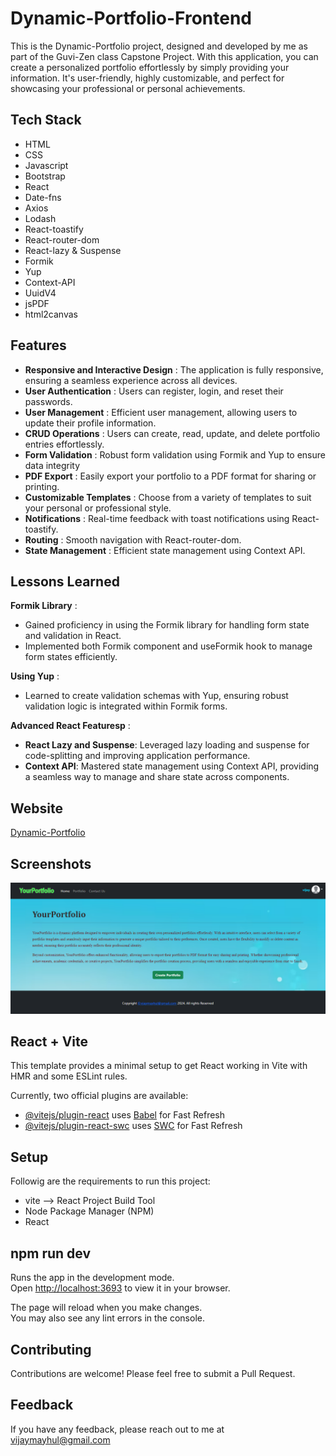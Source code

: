 
# Dynamic-Portfolio-Frontend

This is the Dynamic-Portfolio project, designed and developed by me as part of the Guvi-Zen class Capstone Project. With this application, you can create a personalized portfolio effortlessly by simply providing your information. It's user-friendly, highly customizable, and perfect for showcasing your professional or personal achievements.

## Tech Stack

- HTML
- CSS
- Javascript
- Bootstrap
- React
- Date-fns
- Axios
- Lodash
- React-toastify
- React-router-dom
- React-lazy & Suspense
- Formik
- Yup
- Context-API
- UuidV4
- jsPDF
- html2canvas

## Features

- <b>Responsive and Interactive Design</b> : The application is fully responsive, ensuring a seamless experience across all devices.
- <b>User Authentication</b> : Users can register, login, and reset their passwords.
- <b>User Management</b> : Efficient user management, allowing users to update their profile information.
- <b>CRUD Operations</b> : Users can create, read, update, and delete portfolio entries effortlessly.
- <b>Form Validation</b> : Robust form validation using Formik and Yup to ensure data integrity
- <b>PDF Export</b> : Easily export your portfolio to a PDF format for sharing or printing.
- <b>Customizable Templates</b> : Choose from a variety of templates to suit your personal or professional style.
- <b>Notifications</b> : Real-time feedback with toast notifications using React-toastify.
- <b>Routing</b> : Smooth navigation with React-router-dom.
- <b>State Management</b> : Efficient state management using Context API.


## Lessons Learned

<b>Formik Library</b> : 
- Gained proficiency in using the Formik library for handling form state and validation in React.
- Implemented both Formik component and useFormik hook to manage form states efficiently.
  
<b>Using Yup</b> : 
- Learned to create validation schemas with Yup, ensuring robust validation logic is integrated within Formik forms.

<b>Advanced React Featuresp</b> : 
- <b>React Lazy and Suspense</b>: Leveraged lazy loading and suspense for code-splitting and improving application performance.
- <b>Context API</b>: Mastered state management using Context API, providing a seamless way to manage and share state across components.
 

## Website

[Dynamic-Portfolio](https://vijays-dynamic-portfolio.netlify.app/)


## Screenshots

![App Screenshot](./public/Images/demo.png)


## React + Vite

This template provides a minimal setup to get React working in Vite with HMR and some ESLint rules.

Currently, two official plugins are available:

- [@vitejs/plugin-react](https://github.com/vitejs/vite-plugin-react/blob/main/packages/plugin-react/README.md) uses [Babel](https://babeljs.io/) for Fast Refresh
- [@vitejs/plugin-react-swc](https://github.com/vitejs/vite-plugin-react-swc) uses [SWC](https://swc.rs/) for Fast Refresh


## Setup

Followig are the requirements to run this project:
- vite --> React Project Build Tool
- Node Package Manager (NPM)
- React

## npm run dev

Runs the app in the development mode.\
Open [http://localhost:3693](http://localhost:3693) to view it in your browser.

The page will reload when you make changes.\
You may also see any lint errors in the console.

## Contributing

Contributions are welcome! Please feel free to submit a Pull Request.

## Feedback

If you have any feedback, please reach out to me at vijaymayhul@gmail.com


